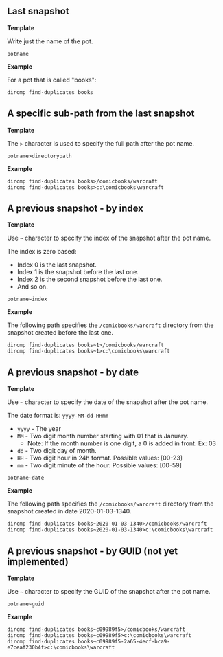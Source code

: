 Last snapshot
--------------------------------------------------------------------------------

**Template**

Write just the name of the pot.

```
potname
```

**Example**

For a pot that is called "books":

	dircmp find-duplicates books

A specific sub-path from the last snapshot
--------------------------------------------------------------------------------

**Template**

The `>` character is used to specify the full path after the pot name.

```
potname>directorypath
```

**Example**

	dircmp find-duplicates books>/comicbooks/warcraft
	dircmp find-duplicates books>c:\comicbooks\warcraft

A previous snapshot - by index
--------------------------------------------------------------------------------

**Template**

Use `~` character to specify the index of the snapshot after the pot name.

The index is zero based:

- Index 0 is the last snapshot. 
- Index 1 is the snapshot before the last one.
- Index 2 is the second snapshot before the last one.
- And so on.

```
potname~index
```

**Example**

The following path specifies the `/comicbooks/warcraft` directory from the snapshot created before the last one.

	dircmp find-duplicates books~1>/comicbooks/warcraft
	dircmp find-duplicates books~1>c:\comicbooks\warcraft

A previous snapshot - by date
--------------------------------------------------------------------------------

**Template**

Use `~` character to specify the date of the snapshot after the pot name.

The date format is: `yyyy-MM-dd-HHmm`

- `yyyy` - The year
- `MM` - Two digit month number starting with 01 that is January.
  - Note: If the month number is one digit, a 0 is added in front. Ex: 03
- `dd` - Two digit day of month.
- `HH` - Two digit hour in 24h format. Possible values: [00-23]
- `mm` - Two digit minute of the hour. Possible values: [00-59]

```
potname~date
```

**Example**

The following path specifies the `/comicbooks/warcraft` directory from the snapshot created in date 2020-01-03-1340.

	dircmp find-duplicates books~2020-01-03-1340>/comicbooks/warcraft
	dircmp find-duplicates books~2020-01-03-1340>c:\comicbooks\warcraft

A previous snapshot - by GUID (not yet implemented)
--------------------------------------------------------------------------------

**Template**

Use `~` character to specify the GUID of the snapshot after the pot name.

```
potname~guid
```

**Example**

	dircmp find-duplicates books~c09989f5>/comicbooks/warcraft
	dircmp find-duplicates books~c09989f5>c:\comicbooks\warcraft
	dircmp find-duplicates books~c09989f5-2a65-4ecf-bca9-e7ceaf230b4f>c:\comicbooks\warcraft